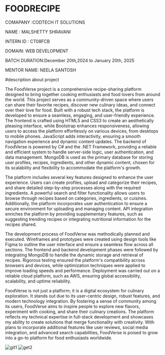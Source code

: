 # FOODRECIPE

COMAPANY :CODTECH IT SOLUTIONS

NAME : MALSHETTY SHRAVANI

INTERN ID : CT08FCB

DOMAIN: WEB DEVELOPMENT

BATCH DURATION:December 20th,2024 to January 20th, 2025

MENTOR NAME: NEELA SANTOSH

#description about project

The FoodVerse project is a comprehensive recipe-sharing platform designed to bring together cooking enthusiasts and food lovers from around the world. This project serves as a community-driven space where users can share their favorite recipes, discover new culinary ideas, and connect over their love for food. Built with a robust tech stack, the platform is developed to ensure a seamless, engaging, and user-friendly experience. The frontend is crafted using HTML5 and CSS3 to create an aesthetically pleasing interface, while Bootstrap enhances responsiveness, allowing users to access the platform effortlessly on various devices, from desktops to mobile phones. JavaScript adds interactivity, ensuring a smooth navigation experience and dynamic content updates. The backend of FoodVerse is powered by C# and the .NET Framework, providing a reliable and efficient system to handle server-side logic, user authentication, and data management. MongoDB is used as the primary database for storing user profiles, recipes, ingredients, and other dynamic content, chosen for its scalability and flexibility to accommodate the platform's growth.  

The platform includes several key features designed to enhance the user experience. Users can create profiles, upload and categorize their recipes, and share detailed step-by-step processes along with the required ingredients. A powerful search and filter functionality allows users to browse through recipes based on categories, ingredients, or cuisines. Additionally, the platform incorporates user authentication to ensure a secure environment for uploading and managing content. API integration enriches the platform by providing supplementary features, such as suggesting trending recipes or integrating nutritional information for the recipes shared.  

The development process of FoodVerse was methodically planned and executed. Wireframes and prototypes were created using design tools like Figma to outline the user interface and ensure a seamless flow across all sections. The frontend and backend development phases were followed by integrating MongoDB to handle the dynamic storage and retrieval of recipes. Rigorous testing ensured the platform's compatibility across browsers and devices, while optimization techniques were applied to improve loading speeds and performance. Deployment was carried out on a reliable cloud platform, such as AWS, ensuring global accessibility, scalability, and uptime reliability.  

FoodVerse is not just a platform; it is a digital ecosystem for culinary exploration. It stands out due to its user-centric design, robust features, and modern technology integration. By fostering a sense of community among its users, FoodVerse aims to inspire people to explore new flavors, experiment with cooking, and share their culinary creations. The platform reflects my technical expertise in full-stack development and showcases my ability to create solutions that merge functionality with creativity. With plans to incorporate additional features like user reviews, social media integration, and advanced search capabilities, FoodVerse is poised to grow into a go-to platform for food enthusiasts worldwide.


![git1](https://github.com/user-attachments/assets/e0522758-e162-4add-ade4-88a1312576ae)
![get2](https://github.com/user-attachments/assets/e82d13b3-fdb5-4d6d-a7f9-ed80f59513f8)
